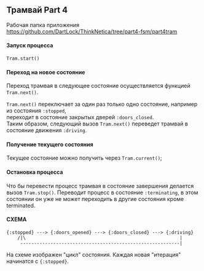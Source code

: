 ## Трамвай Part 4
Рабочая папка приложения https://github.com/DartLock/ThinkNetica/tree/part4-fsm/part4tram

#### Запуск процесса  
```
Tram.start()
```

#### Переход на новое состояние
Переход трамвая в следующее состояние осуществляется функцией `Tram.next()`.  

`Tram.next()` переключает за один раз только одно состояние, например из состояния `:stopped`,  
переходит в состояние закрытых дверей `:doors_closed`.  
Таким образом, следующий вызов `Tram.next()` переведет трамвай в состояние движения `:driving`.  
  
#### Получение текущего состояния
Текущее состояние можно получить через `Tram.current()`;  

#### Остановка процесса  
Что бы перевести процесс трамвая в состояние завершения делается вызов `Tram.stop()`.
Переводит процесс в состояние `:terminating`,
в этом состоянии он уже не может переходить в другие состояния кроме terminated.

#### СХЕМА

```
{:stopped} ---> {:doors_opened} ---> {:doors_closed} ---> {:driving}
    /|\                                                        |
     ----------------------------------------------------------|
```
  
На схеме изображен "цикл" состояния. Каждая новая "итерация" начинатся с `{:stopped}`.
